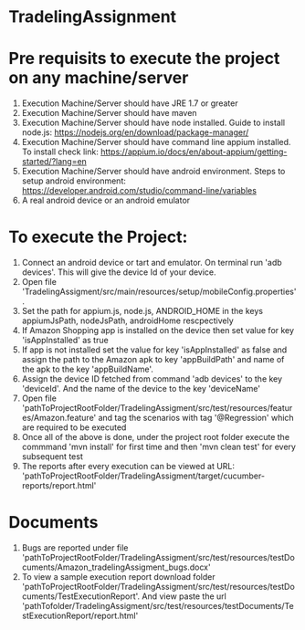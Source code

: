 # TradelingAssignment
# Pre requisits to execute the project on any machine/server
1. Execution Machine/Server should have JRE 1.7 or greater
2. Execution Machine/Server should have maven
3. Execution Machine/Server should have node installed. Guide to install node.js: https://nodejs.org/en/download/package-manager/
4. Execution Machine/Server should have command line appium installed. To install check link: https://appium.io/docs/en/about-appium/getting-started/?lang=en
5. Execution Machine/Server should have android environment. Steps to setup android environment: https://developer.android.com/studio/command-line/variables
6. A real android device or an android emulator

# To execute the Project:
1. Connect an android device or tart and emulator. On terminal run 'adb devices'. This will give the device Id of your device.
2. Open file 'TradelingAssigment/src/main/resources/setup/mobileConfig.properties'.
3. Set the path for appium.js, node.js, ANDROID_HOME in the keys appiumJsPath, nodeJsPath, androidHome rescpectively
4. If Amazon Shopping app is installed on the device then set value for key 'isAppInstalled' as true
5. If app is not installed set the value for key 'isAppInstalled' as false and assign the path to the Amazon apk to key 'appBuildPath' and name of the apk to the key 'appBuildName'.
6. Assign the device ID fetched from command 'adb devices' to the key 'deviceId'. And the name of the device to the key 'deviceName'
7. Open file 'pathToProjectRootFolder/TradelingAssigment/src/test/resources/features/Amazon.feature' and tag the scenarios with tag '@Regression' which are required to be executed
8. Once all of the above is done, under the project root folder execute the commmand 'mvn install' for first time and then 'mvn clean test' for every subsequent test
9. The reports after every execution can be viewed at URL: 'pathToProjectRootFolder/TradelingAssigment/target/cucumber-reports/report.html'

# Documents
1. Bugs are reported under file 'pathToProjectRootFolder/TradelingAssigment/src/test/resources/testDocuments/Amazon_tradelingAssigment_bugs.docx'
2. To view a sample execution report download folder 'pathToProjectRootFolder/TradelingAssigment/src/test/resources/testDocuments/TestExecutionReport'. And view paste the url 'pathTofolder/TradelingAssigment/src/test/resources/testDocuments/TestExecutionReport/report.html'
